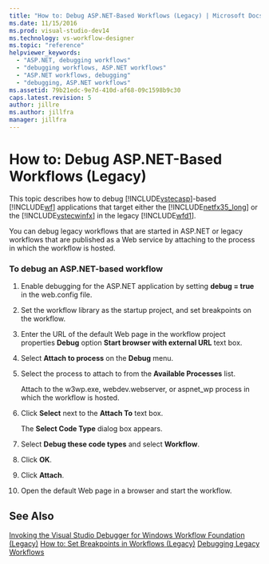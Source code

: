 ```yaml
---
title: "How to: Debug ASP.NET-Based Workflows (Legacy) | Microsoft Docs"
ms.date: 11/15/2016
ms.prod: visual-studio-dev14
ms.technology: vs-workflow-designer
ms.topic: "reference"
helpviewer_keywords:
  - "ASP.NET, debugging workflows"
  - "debugging workflows, ASP.NET workflows"
  - "ASP.NET workflows, debugging"
  - "debugging, ASP.NET workflows"
ms.assetid: 79b21edc-9e7d-410d-af68-09c1598b9c30
caps.latest.revision: 5
author: jillre
ms.author: jillfra
manager: jillfra
---
```

# How to: Debug ASP.NET-Based Workflows (Legacy)
This topic describes how to debug [!INCLUDE[vstecasp](../includes/vstecasp-md.md)]-based [!INCLUDE[wf](../includes/wf-md.md)] applications that target either the [!INCLUDE[netfx35_long](../includes/netfx35-long-md.md)] or the [!INCLUDE[vstecwinfx](../includes/vstecwinfx-md.md)] in the legacy [!INCLUDE[wfd1](../includes/wfd1-md.md)].

 You can debug legacy workflows that are started in ASP.NET or legacy workflows that are published as a Web service by attaching to the process in which the workflow is hosted.

### To debug an ASP.NET-based workflow

1. Enable debugging for the ASP.NET application by setting **debug = true** in the web.config file.

2. Set the workflow library as the startup project, and set breakpoints on the workflow.

3. Enter the URL of the default Web page in the workflow project properties **Debug** option **Start browser with external URL** text box.

4. Select **Attach to process** on the **Debug** menu.

5. Select the process to attach to from the **Available Processes** list.

     Attach to the w3wp.exe, webdev.webserver, or aspnet_wp process in which the workflow is hosted.

6. Click **Select** next to the **Attach To** text box.

     The **Select Code Type** dialog box appears.

7. Select **Debug these code types** and select **Workflow**.

8. Click **OK**.

9. Click **Attach**.

10. Open the default Web page in a browser and start the workflow.

## See Also
 [Invoking the Visual Studio Debugger for Windows Workflow Foundation (Legacy)](../workflow-designer/invoking-the-visual-studio-debugger-for-windows-workflow-foundation-legacy.md)
 [How to: Set Breakpoints in Workflows (Legacy)](../workflow-designer/how-to-set-breakpoints-in-workflows-legacy.md)
 [Debugging Legacy Workflows](../workflow-designer/debugging-legacy-workflows.md)